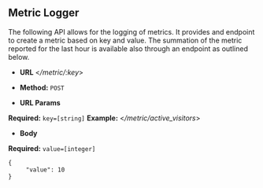 ## Metric Logger

The following API allows for the logging of metrics. It provides and endpoint to create a metric based on key and value.
The summation of the metric reported for the last hour is available also through an endpoint as outlined below.

* **URL**
<_/metric/:key_>

* **Method:**
`POST`

*  **URL Params**

 **Required:**
    `key=[string]`
 **Example:**
 <_/metric/active_visitors_>

* **Body**

 **Required:**
    `value=[integer]`
 ```
 {
	  "value": 10
 }
 ```
